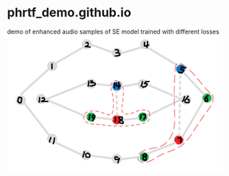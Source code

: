 # phrtf_demo.github.io
demo of enhanced audio samples of SE model trained with different losses
![avatar](/images/TU.png)
